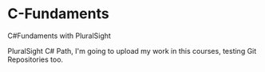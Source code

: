# C-Fundaments
C#Fundaments with PluralSight

PluralSight C# Path, I'm going to upload my work in this courses, testing Git Repositories too.
